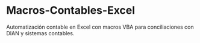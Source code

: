 # Macros-Contables-Excel
Automatización contable en Excel con macros VBA para conciliaciones con DIAN y sistemas contables.
